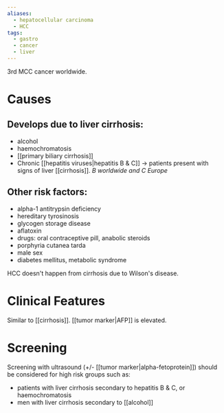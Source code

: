 ```yaml
---
aliases:
  - hepatocellular carcinoma
  - HCC
tags:
  - gastro
  - cancer
  - liver
---
```

3rd MCC cancer worldwide.
# Causes
## Develops due to liver cirrhosis: 
- alcohol
- haemochromatosis
- [[primary biliary cirrhosis]]
- Chronic [[hepatitis viruses|hepatitis B & C]] -> patients present with signs of liver [[cirrhosis]]. *B worldwide and C Europe*
## Other risk factors:
- alpha-1 antitrypsin deficiency
- hereditary tyrosinosis
- glycogen storage disease
- aflatoxin
- drugs: oral contraceptive pill, anabolic steroids
- porphyria cutanea tarda
- male sex
- diabetes mellitus, metabolic syndrome

HCC doesn't happen from cirrhosis due to Wilson's disease. 

# Clinical Features
Similar to [[cirrhosis]]. 
[[tumor marker|AFP]] is elevated. 

# Screening
Screening with ultrasound (+/- [[tumor marker|alpha-fetoprotein]]) should be considered for high risk groups such as:  
- patients with liver cirrhosis secondary to hepatitis B & C, or haemochromatosis
- men with liver cirrhosis secondary to [[alcohol]]